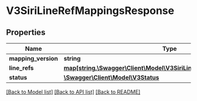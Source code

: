 # V3SiriLineRefMappingsResponse

## Properties
Name | Type | Description | Notes
------------ | ------------- | ------------- | -------------
**mapping_version** | **string** |  | [optional] 
**line_refs** | [**map[string,\Swagger\Client\Model\V3SiriLineRefDirectionRefsDictionary]**](V3SiriLineRefDirectionRefsDictionary.md) |  | [optional] 
**status** | [**\Swagger\Client\Model\V3Status**](V3Status.md) |  | [optional] 

[[Back to Model list]](../../README.md#documentation-for-models) [[Back to API list]](../../README.md#documentation-for-api-endpoints) [[Back to README]](../../README.md)

